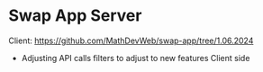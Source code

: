 # Swap App Server

Client: https://github.com/MathDevWeb/swap-app/tree/1.06.2024

- Adjusting API calls filters to adjust to new features Client side
